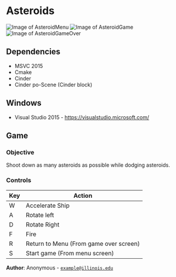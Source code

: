 # Asteroids
![Image of AsteroidMenu](https://github.com/CS126SP20/final-project-JustinK6/blob/master/images/AsteroidsMenuScreen.PNG)
![Image of AsteroidGame](https://github.com/CS126SP20/final-project-JustinK6/blob/master/images/AsteroidsGamePlay.PNG)
![Image of AsteroidGameOver](https://github.com/CS126SP20/final-project-JustinK6/blob/master/images/AsteroidsGameOver.PNG)

## Dependencies
- MSVC 2015
- Cmake
- Cinder
- Cinder po-Scene (Cinder block)

## Windows
- Visual Studio 2015 - https://visualstudio.microsoft.com/

## Game
### Objective
Shoot down as many asteroids as possible while dodging asteroids.
### Controls
Key | Action
---| ------
W | Accelerate Ship
A | Rotate left
D | Rotate Right
F | Fire
R | Return to Menu (From game over screen)
S | Start game (From menu screen)


**Author**: Anonymous - [`example@illinois.edu`](mailto:example@illinois.edu)

